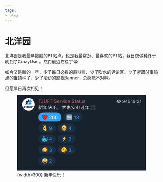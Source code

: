 ```yaml
---
tags:
- blog
---
```


# 北洋园

北洋园是我最早接触的PT站点，也是我最常逛、最喜欢的PT站，我日夜做种终于刷到了CrazyUser。然而最近它挂了😭

如今又是新的一年，少了每日必看的趣味盒、少了吹水的评论区、少了紧跟时事热点的置顶种子、少了滚动的影视Banner，总感觉不对味。

但愿早日再次相见！

<figure markdown>

![](assets/2025-01-01-18-21-15.png){width=300}
<figurecaption>
新年快乐！
</figurecaption>
</figure>
